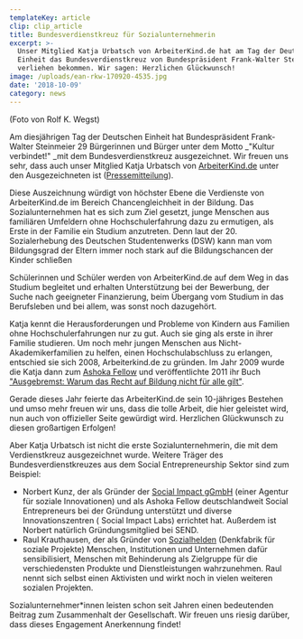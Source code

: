 ```yaml
---
templateKey: article
clip: clip_article
title: Bundesverdienstkreuz für Sozialunternehmerin
excerpt: >-
  Unser Mitglied Katja Urbatsch von ArbeiterKind.de hat am Tag der Deutschen
  Einheit das Bundesverdienstkreuz von Bundespräsident Frank-Walter Steinmeier
  verliehen bekommen. Wir sagen: Herzlichen Glückwunsch!
image: /uploads/ean-rkw-170920-4535.jpg
date: '2018-10-09'
category: news
---
```

(Foto von Rolf K. Wegst)

Am diesjährigen Tag der Deutschen Einheit hat Bundespräsident Frank-Walter Steinmeier 29 Bürgerinnen und Bürger unter dem Motto _"Kultur verbindet!" _mit dem Bundesverdienstkreuz ausgezeichnet. Wir freuen uns sehr, dass auch unser Mitglied Katja Urbatsch von [ArbeiterKind.de](http://www.arbeiterkind.de/) unter den Ausgezeichneten ist ([Pressemitteilung](http://www.bundespraesident.de/SharedDocs/Pressemitteilungen/DE/2018/09/180920-OV-TdDE.html)).

Diese Auszeichnung würdigt von höchster Ebene die Verdienste von ArbeiterKind.de im Bereich Chancengleichheit in der Bildung. Das Sozialunternehmen hat es sich zum Ziel gesetzt, junge Menschen aus familiären Umfeldern ohne Hochschulerfahrung dazu zu ermutigen, als Erste in der Familie ein Studium anzutreten. Denn laut der 20. Sozialerhebung des Deutschen Studentenwerks (DSW) kann man vom Bildungsgrad der Eltern immer noch stark auf die Bildungschancen der Kinder schließen

Schülerinnen und Schüler werden von ArbeiterKind.de auf dem Weg in das Studium begleitet und erhalten Unterstützung bei der Bewerbung, der Suche nach geeigneter Finanzierung, beim Übergang vom Studium in das Berufsleben und bei allem, was sonst noch dazugehört.

Katja kennt die Herausforderungen und Probleme von Kindern aus Familien ohne Hochschulerfahrungen nur zu gut. Auch sie ging als erste in ihrer Familie studieren. Um noch mehr jungen Menschen aus Nicht-Akademikerfamilien zu helfen, einen Hochschulabschluss zu erlangen, entschied sie sich 2008, Arbeiterkind.de zu gründen. Im Jahr 2009 wurde die Katja dann zum [Ashoka Fellow](https://www.ashoka.org/de) und veröffentlichte 2011 ihr Buch ["Ausgebremst: Warum das Recht auf Bildung nicht für alle gilt"](http://www.randomhouse.de/Taschenbuch/Ausgebremst:-Warum-das-Recht-auf-Bildung-nicht-fuer-alle-gilt/Katja-Urbatsch/Heyne/e372070.rhd).

Gerade dieses Jahr feierte das ArbeiterKind.de sein 10-jähriges Bestehen und umso mehr freuen wir uns, dass die tolle Arbeit, die hier geleistet wird, nun auch von offizieller Seite gewürdigt wird. Herzlichen Glückwunsch zu diesen großartigen Erfolgen!

Aber Katja Urbatsch ist nicht die erste Sozialunternehmerin, die mit dem Verdienstkreuz ausgezeichnet wurde. Weitere Träger des Bundesverdienstkreuzes aus dem Social Entrepreneurship Sektor sind zum Beispiel:

* Norbert Kunz, der als Gründer der [Social Impact gGmbH](https://socialimpact.eu/) (einer Agentur für soziale Innovationen) und als Ashoka Fellow deutschlandweit Social Entrepreneurs bei der Gründung unterstützt und diverse Innovationszentren ( Social Impact Labs) errichtet hat. Außerdem ist Norbert natürlich Gründungsmitglied bei SEND.
* Raul Krauthausen, der als Gründer von [Sozialhelden](https://sozialhelden.de/) (Denkfabrik für soziale Projekte) Menschen, Institutionen und Unternehmen dafür sensibilisiert, Menschen mit Behinderung als Zielgruppe für die verschiedensten Produkte und Dienstleistungen wahrzunehmen. Raul nennt sich selbst einen Aktivisten und wirkt noch in vielen weiteren sozialen Projekten.

Sozialunternehmer*innen leisten schon seit Jahren einen bedeutenden Beitrag zum Zusammenhalt der Gesellschaft. Wir freuen uns riesig darüber, dass dieses Engagement Anerkennung findet!
